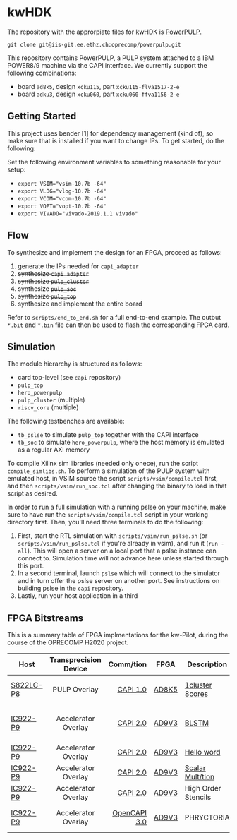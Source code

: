# kwHDK

The repository with the approrpiate files for kwHDK is [PowerPULP](https://iis-git.ee.ethz.ch/oprecomp/powerpulp).

`git clone git@iis-git.ee.ethz.ch:oprecomp/powerpulp.git`

This repository contains PowerPULP, a PULP system attached to a IBM POWER8/9 machine via the CAPI interface. We currently support the following combinations:

- board `ad8k5`, design `xcku115`, part `xcku115-flva1517-2-e`
- board `adku3`, design `xcku060`, part `xcku060-ffva1156-2-e`

## Getting Started

This project uses bender [1] for dependency management (kind of), so make sure that is installed if you want to change IPs. To get started, do the following:

Set the following environment variables to something reasonable for your setup:

- `export VSIM="vsim-10.7b -64"`
- `export VLOG="vlog-10.7b -64"`
- `export VCOM="vcom-10.7b -64"`
- `export VOPT="vopt-10.7b -64"`
- `export VIVADO="vivado-2019.1.1 vivado"`

## Flow

To synthesize and implement the design for an FPGA, proceed as follows:

1. generate the IPs needed for `capi_adapter`
2. ~~synthesize `capi_adapter`~~
3. ~~synthesize `pulp_cluster`~~
4. ~~synthesize `pulp_soc`~~
5. ~~synthesize `pulp_top`~~
6. synthesize and implement the entire board

Refer to `scripts/end_to_end.sh` for a full end-to-end example. The outbut `*.bit` and `*.bin` file can then be used to flash the corresponding FPGA card.

## Simulation

The module hierarchy is structured as follows:

- card top-level (see `capi` repository)
- `pulp_top`
- `hero_powerpulp`
- `pulp_cluster` (multiple)
- `riscv_core` (multiple)

The following testbenches are available:

- `tb_pslse` to simulate `pulp_top` together with the CAPI interface
- `tb_soc` to simulate `hero_powerpulp`, where the host memory is emulated as a regular AXI memory

To compile Xilinx sim libraries (needed only onece), run the script `compile_simlibs.sh`.
To perform a simulation of the PULP system with emulated host, in VSIM source the script `scripts/vsim/compile.tcl` first, and then `scripts/vsim/run_soc.tcl` after changing the binary to load in that script as desired.

In order to run a full simulation with a running pslse on your machine, make sure to have run the `scripts/vsim/compile.tcl` script in your working directory first.
Then, you'll need three terminals to do the following:

1. First, start the RTL simulation with `scripts/vsim/run_pslse.sh` (or `scripts/vsim/run_pslse.tcl` if you're already in vsim), and run it (`run -all`). This will open a server on a local port that a pslse instance can connect to. Simulation time will not advance here unless started through this port.
2. In a second terminal, launch `pslse` which will connect to the simulator and in turn offer the pslse server on another port. See instructions on building pslse in the `capi` repository.
3. Lastly, run your host application in a third

## FPGA Bitstreams

This is a summary table of FPGA implmentations for the kw-Pilot, during the course of the OPRECOMP H2020 project.

| Host    | Transprecision Device | Comm/tion  | FPGA  | Description     | Bitstream | Publication |
| ------- |:---------------------:| ----------:| ----- | --------------- | --------- | ----------- |
| [S822LC-P8](https://www.redbooks.ibm.com/redpapers/pdfs/redp5283.pdf)  | PULP Overlay | [CAPI 1.0](https://www-304.ibm.com/webapp/set2/sas/f/capi/CAPI_POWER8.pdf)   | [AD8K5](https://www.alpha-data.com/dcp/products.php?product=adm-pcie-8k5) | [1cluster 8cores](https://iis-git.ee.ethz.ch/oprecomp/powerpulp/tree/master/mappings/1clu_8core) | [bit](https://github.com/oprecomp/kwpilot-doc/blob/master/bitstreams/power8-pulp-capi1/powerpulp_ad8k5.bit), [bin](https://github.com/oprecomp/kwpilot-doc/blob/master/bitstreams/power8-pulp-capi1/powerpulp_ad8k5.bin) | [COOL CHIPS 2020](https://ieeexplore.ieee.org/document/9097644) |
| [IC922-P9](https://www.ibm.com/products/power-system-ic922) | Accelerator Overlay | [CAPI 2.0](https://www-355.ibm.com/systems/power/openpower/tgcmDocumentRepository.xhtml?aliasId=CAPI)   | [AD9V3](https://www.alpha-data.com/dcp/products.php?product=adm-pcie-9v3) | [BLSTM](https://github.com/oprecomp/HLS_BLSTM) | bit, bin | [FPT 2018](https://ieeexplore.ieee.org/document/8742271), [COOL CHIPS 2018](https://ieeexplore.ieee.org/document/8373077) | 
| [IC922-P9](https://www.ibm.com/products/power-system-ic922) | Accelerator Overlay | [CAPI 2.0](https://www-355.ibm.com/systems/power/openpower/tgcmDocumentRepository.xhtml?aliasId=CAPI)   | [AD9V3](https://www.alpha-data.com/dcp/products.php?product=adm-pcie-9v3) | [Hello word](https://github.com/oprecomp/oc-accel-tp/tree/master/actions/hls_helloworld_1024) | bit, bin | N/A | 
| [IC922-P9](https://www.ibm.com/products/power-system-ic922) | Accelerator Overlay | [CAPI 2.0](https://www-355.ibm.com/systems/power/openpower/tgcmDocumentRepository.xhtml?aliasId=CAPI)   | [AD9V3](https://www.alpha-data.com/dcp/products.php?product=adm-pcie-9v3) | [Scalar Mult/tion](https://github.com/oprecomp/oc-accel-tp/tree/master/actions/hls_tp_mult) | bit, bin | [ASAP 2019](https://ieeexplore.ieee.org/document/8825124) |
| [IC922-P9](https://www.ibm.com/products/power-system-ic922) | Accelerator Overlay | [CAPI 2.0](https://www-355.ibm.com/systems/power/openpower/tgcmDocumentRepository.xhtml?aliasId=CAPI)   | [AD9V3](https://www.alpha-data.com/dcp/products.php?product=adm-pcie-9v3) | High Order Stencils | bit, bin | [SAMOS 2019](https://link.springer.com/chapter/10.1007%2F978-3-030-27562-4_29) |
| [IC922-P9](https://www.ibm.com/products/power-system-ic922) | Accelerator Overlay | [OpenCAPI 3.0](https://opencapi.org/) | [AD9V3](https://www.alpha-data.com/dcp/products.php?product=adm-pcie-9v3) | PHRYCTORIA | bit, bin | [RAW-IPDPS 2020](https://ieeexplore.ieee.org/document/9150140) | 
